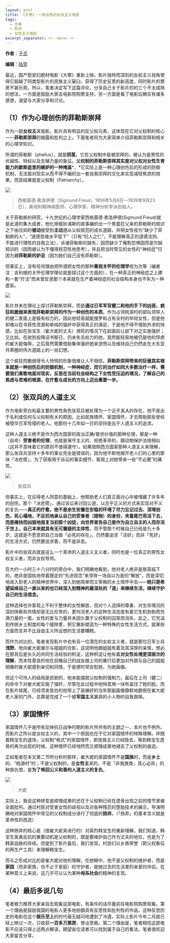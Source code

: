 ```yaml
---
layout: post
title: 《大寒》：一部出色的女权主义电影
tags:
  - 大寒
  - 影评
  - 女性主义电影
excerpt_separator: <!--more-->
---
```




**作者**：[子贞](https://www.zhihu.com/people/hei-se-ju-ren/answers)

**编辑**：[陆贽](https://www.zhihu.com/people/ru-shi-shuo-59)

最近，国产慰安妇题材电影《大寒》重新上映。影片独特而深刻的女权主义视角使得它超越了同类型影片的民族主义窠臼，获得了历史反思的新高度，同时影片的票房不甚乐观，所以，笔者决定写下这篇评论，分享自己关于影片的的三个不太成熟的想法，一方面是鼓励大家去电影院购票支持，另一方面是看了电影后确实有诸多感想，渴望与大家分享和讨论。

<!--more-->



## （1）作为心理创伤的菲勒斯崇拜



作为一部**女权主义**电影，影片具有明显的反父权元素，这体现在它对父权制的核心——**菲勒斯崇拜**的揭露和批判之上。下面笔者将为大家简单介绍菲勒斯崇拜和相关的心理学知识。



所谓的菲勒斯（phallus），就是**阴茎**，它在父权制中是被崇拜的，被认为是男性的优越性、特权以及生殖力量的象征。**父权制的菲勒斯崇拜其实是对父权对女性生育能力的歇斯底里的嫉妒的一种掩盖***，*它实际上是一种心理创伤后的形成的防御机制，无法面对现实从而不得不编织出一套自我崇拜的文化来实现减轻焦虑的效果，而其结果就是父权制（Patriarchy）。



![](../images/大寒/u=3938698212,885961035&fm=26&gp=0.jpg)



> 西格蒙德·弗洛伊德（Sigmund Freud，1856年5月6日—1939年9月23日），奥地利精神病医师、心理学家、精神分析学派创始人。



关于菲勒斯的研究，十九世纪的心理学家西格蒙德·弗洛伊德(Sigmund Freud)就是此道的集大成者，他化用俄狄浦斯的故事编织出一个男童在父亲的菲勒斯的规训之下由压抑的**被动**接受到**主动**遵从父权规范的成长道路，并把女性视为“缺少了菲勒斯的人”，“道德思维水平低下”（只有“妇人之仁”，不能理解真正的道德法则、不能进行理性的自我立法），诉诸菲勒斯的缺失，因而缺少了阉割恐惧因而是欠缺规训的（因而被认为不懂得规范性地思考），并且把当时常见的女性的“神经症”归因为**对菲勒斯的妒忌**（因为她们自己没有菲勒斯）。



但事实上，没有任何理由把所谓把女性的那种**重视关怀的伦理学**视为次等（编者注：吉利根的关怀伦理学理论就是探讨这个方面的），在一种真正的神经症之上建构一套“疗法”而未曾反思那个本来就在生产着神经症的社会结构本身也不失为一种虚妄。



![](../images/大寒/IMG_5926.JPG)



影片并未在理论上探讨菲勒斯崇拜，而是**通过日军军官健二和他的手下的凶恶、疯狂和脆弱来表现菲勒斯崇拜的作为一种创伤的本质**。作为占领桃源村的部队领导人的健二表面上是极有权力的，因此他轻易就能搜罗和占有全村的年轻女性，但是他却难以在寻获性资源和单纯的强奸中获得真正的满足，于是他不得不借助外求的快感，比如在张宝生（崔大妮的丈夫）濒死的情况下在起面前让部下对之实施强奸；又比如，在收到投降诏书那日，仍未失去权力的他，竟然能轻易地被仍是他的俘虏的崔大妮侮辱，之后竟然需要借助集体强奸她来泄愤以及维持自己仍然走在大东亚共荣圈的伟大道路上的一丝幻想。



这个疯狂而脆弱得令人怜悯的形象很难让人不相信，**菲勒斯崇拜带来的狂傲其实根本就是一种创伤后的防御机制，一种神经症，而它的治疗如同大多数治疗一样，需要我们勇敢地面对现实，反思在当前社会结构之下女性受压迫的境况，了解自己的焦虑与苦难的根源，在疗愈与成长的方向上迈出重要一步。**





## （2）张双兵的人道主义



作为电影旁白和最主要的男性角色张双兵被处理为一个近乎**义人**的存在，他不是出于名利或任何与父权制有关的原因，比如民族情怀、家国情怀，才去帮助那些曾经被侵华日军性侵的老人。他那份十几年如一日的坚持是出于人道主义的追求。



这种人道主义绝不是作为西方国家的政治正确/普世价值的那种伦理，那是一种（自命）**受害者的伦理**，也就是保守主义的、拒绝革命的，跟动物保护法规相似（这并不意味着它的原则不值得遵守）。如果按照西方国家那种人道主义来理解，那么张双兵坚持十多年的事业完全是错误的，因为他不断地揭开老人们的心里的那块「冰疙瘩」，为了获取用于诉讼的事实细节，客观上对她带来一些“不必要”的痛苦。



![](../images/大寒/IMG_5923.JPG)

> 张双兵



但事实上，在征得老人同意的基础上，他帮助老人们真正面对心中被埋藏了许多年的创伤，那个「冰疙瘩」，通过诉讼来讨回公道，以合乎正义的方式来实现对不义的复仇——**真正的疗愈，绝不是余生安置在安稳的环境了尽力忘记过去、深埋创伤，死心塌地，不反抗地承认自己的受害者（猎物）的身份，夹着尾巴苟活下去，而是痛快而凶狠地报复当初那个凶徒，向世界宣告自己是作为自立自主的人而存活于世上，自己本来就具有无可置疑的主体性**，而不管那个时候自己已经是九十多岁，这就是不愿意把自己当做「必死的存在」，仍然要追求「活好」而非「死好」的生活方式，仍然要追求善，而不是非恶。



影片中的张双兵就是这么一个革命的人道主义主义者，同时也是一位真正的男性女权主义者，而非女权导师。



在大约一小时三十八分时的旁白中，我们明确地看到，他对老人绝非是居高临下的，绝非是固执地带着既定的“先进观念”来领导一场自以为是的“解放”，而是深切地进入到老人的精神世界中，深入到她简单而又卑微的乡土情怀中去——**她只是希望延续自己一直以来的也已经深入到精神的最深处的「道」来继续生活，继续守护自己的生活信念。**



这种选择也许客观上不利于整体的女性解放，但对个人选择的尊重、对生存境况的深刻体察和共情却是无比珍贵的，更何况老人的这种生活态度有着它生机勃勃而充满力量的一面，女性的爱与力量并未因久置于父权制的囚笼而消失，反之，它充溢到传统乡土制度的每个缝隙里，把它重新塑造为一种特殊的女性生活方式，就某些方面而言并不比自由主义所设想的生活要糟糕。



而作为对比的，笔者发现影片中也有另一位潜在的女权主义者，就是那位日军士兵**浅野**。他向崔大妮展示与姐姐的合影，这说明他跟姐姐有着及其深厚的亲情，想必在那背后是长久的共同生活经验的积淀，这种积淀让他有着**对女性处境更深层次的理解**，而本性善良的他在目睹自己的战友跟上司的暴行后更加对外貌与自己的姐姐相像的崔大妮感到亲切和同情，于是便时常安慰她，为她画像。



但这个可怜人的结局是悲剧的，他未能摆脱父权制的强制力，最后在上司（健二）的命令下对崔大妮实施了强奸，尽管在此过程中他特意用一块布盖住了她的脸。而在影片结尾，已经须发皆白的他带上了装裱好的当年那副画像静默地跪倒在崔大妮老人家的门外，总算是完成了一个被**军国主义**裹挟的小人物的自我救赎。



## （3）家国情怀



家国情怀几乎是所有反映抗日战争时期的影片所共有的主题之一，本片也不例外。而影片之所以是女权主义的，其中一个原因也在于它对家国情怀的特殊理解。伴随着韩宝生的退场，父权制"格式"的家国情怀，即民族主义已经隐去，等到韩宝生遗骨的再次出现的时候，这种情怀已经悄然而又顺理成章地褪去了父权制的痕迹。



正如笔者在本文第二节所分析的那样，崔大妮的家国情怀不是**国族**的，而是**乡土**的、“桃源村”的；不是父权制的，是**女性主义**的，不是「非我族类，其心必异」的种族仇恨，是**为了唤回公义和善的人道主义的复仇**。



![](../images/大寒/IMG_5925.JPG)

> 大妮





实际上，我说这种转变是顺理成章的还在于父权制已经在遗骨出现之前的情节里被全面批判。通过村民对受害女性的歧视以及对各种残忍的堕胎技术的展示，导演明确地对家国情怀中常见的父权制成分进行了彻底的**扬弃**。（「扬弃」的基本含义就是革命性的改造）



这种扬弃的核心是（借崔大妮来进行的）对英烈韩宝生的重新理解。我们知道，韩宝生英勇反抗的重要动机是父权制的，既是要维护自己作为丈夫的地位，也是为了韩家血脉的存续。但是到了影片最后，我们发现，村民们以乡族荣誉（即父权象征的再生产工具）来理解韩宝生。



而与之形成对比的是崔大妮对他的理解，在她眼中，他不是父权制的维护者，而是**家园**（而非家族，也不止于家庭）的守护者，是她过去的生活里的亲爱的伴侣。在某种意义上来说，这几乎可以认为某种**母系社会**的精神的复现。



## （4）最后多说几句



笔者极力推荐大家亲自去观看这部电影，有条件的话尽量前往电影院购票观看。第一个理由是鼓励我国的电影人更多地拍摄具有反思性和批判性的作品，这种反思历史的电影在这个**娱乐至上**的时代毫无疑问地遭到了冷遇，实际上影片今年二月就已经上映过一次，只收获**一百多万票房**，惨淡至极。第二个理由是，笔者相信这部电影不应该只得上述两点解读，期望各位读者可以找到属于自己的看法，笔者很欢迎大家留言分享。